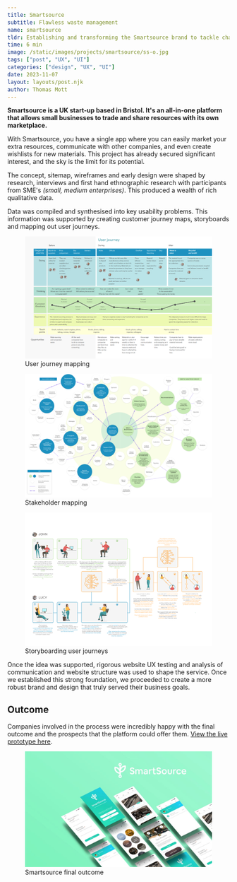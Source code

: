 ```yaml
---
title: Smartsource
subtitle: Flawless waste management
name: smartsource
tldr: Establishing and transforming the Smartsource brand to tackle challanges faced by small businesses during Covid.
time: 6 min
image: /static/images/projects/smartsource/ss-o.jpg
tags: ["post", "UX", "UI"]
categories: ["design", "UX", "UI"]
date: 2023-11-07
layout: layouts/post.njk
author: Thomas Mott
---
```


**Smartsource is a UK start-up based in Bristol. It's an all-in-one platform that allows small businesses to trade and share resources with its own marketplace.**

With Smartsource, you have a single app where you can easily market your extra resources, communicate with other companies, and even create wishlists for new materials. This project has already secured significant interest, and the sky is the limit for its potential.

The concept, sitemap, wireframes and early design were shaped by research, interviews and first hand ethnographic research with participants from SME's _(small, medium enterprises)_. This produced a wealth of rich qualitative data.

<!-- <figure>
	<img
		src="/static/images/projects/smartsource/ss-1.jpg"
		alt="workshop visited for research"
	/>
	<figcaption>
		Visiting small and medium enterprises to gain first hand
		qualitative data
	</figcaption>
</figure> -->

Data was compiled and synthesised into key usability problems. This information was supported by creating customer journey maps, storyboards and mapping out user journeys.

<figure>
	<img
		src="/static/images/projects/smartsource/ss-uj.png"
		alt="user journey map"
		style="height: auto"
	/>
	<figcaption>
		User journey mapping
	</figcaption>
</figure>
<figure>
	<img
		src="/static/images/projects/smartsource/ss-mm.png"
		alt="mind map"
		style="height: auto"
	/>
	<figcaption>
		Stakeholder mapping
	</figcaption>
</figure>
<figure>
	<img
		src="/static/images/projects/smartsource/ss-sb.png"
		alt="story board"
		style="height: auto"
	/>
	<figcaption>
		Storyboarding user journeys
	</figcaption>
</figure>

Once the idea was supported, rigorous website UX testing and analysis of communication and website structure was used to shape the service. Once we established this strong foundation, we proceeded to create a more robust brand and design that truly served their business goals.

## Outcome

Companies involved in the process were incredibly happy with the final outcome and the prospects that the platform could offer them. <a href="https://gcza99.axshare.com">View the live prototype here</a>.

<figure>
	<img
		src="/static/images/projects/smartsource/ss-o.jpg"
		alt="smartsource app screens"
		style="height: auto"
	/>
	<figcaption>
		Smartsource final outcome
	</figcaption>
</figure>
